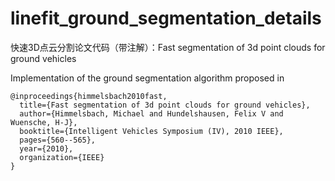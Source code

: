 # linefit_ground_segmentation_details

快速3D点云分割论文代码（带注解）：Fast segmentation of 3d point clouds for ground vehicles


Implementation of the ground segmentation algorithm proposed in

```
@inproceedings{himmelsbach2010fast,
  title={Fast segmentation of 3d point clouds for ground vehicles},
  author={Himmelsbach, Michael and Hundelshausen, Felix V and Wuensche, H-J},
  booktitle={Intelligent Vehicles Symposium (IV), 2010 IEEE},
  pages={560--565},
  year={2010},
  organization={IEEE}
}
```

